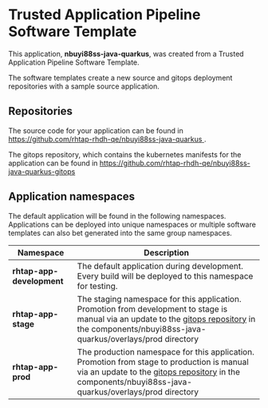 # Trusted Application Pipeline Software Template

This application, **nbuyi88ss-java-quarkus**, was created from a Trusted Application Pipeline Software Template.

The software templates create a new source and gitops deployment repositories with a sample source application. 

## Repositories

The source code for your application can be found in [https://github.com/rhtap-rhdh-qe/nbuyi88ss-java-quarkus ](https://github.com/rhtap-rhdh-qe/nbuyi88ss-java-quarkus ).
 
The gitops repository, which contains the kubernetes manifests for the application can be found in 
[https://github.com/rhtap-rhdh-qe/nbuyi88ss-java-quarkus-gitops ](https://github.com/rhtap-rhdh-qe/nbuyi88ss-java-quarkus-gitops ) 

## Application namespaces 

The default application will be found in the following namespaces. Applications can be deployed into unique namespaces or multiple software templates can also bet generated into the same group namespaces.  

|  Namespace   |  Description   |  
| -------- | -------- |   
| **rhtap-app-development** | The default application during development. Every build will be deployed to this namespace for testing. | 
| **rhtap-app-stage** | The staging namespace for this application. Promotion from development to stage is manual via an update to the [gitops repository](https://github.com/rhtap-rhdh-qe/nbuyi88ss-java-quarkus-gitops ) in the components/nbuyi88ss-java-quarkus/overlays/prod directory |  
| **rhtap-app-prod** | The production namespace for this application. Promotion from stage to production is manual via an update to the [gitops repository](https://github.com/rhtap-rhdh-qe/nbuyi88ss-java-quarkus-gitops ) in the components/nbuyi88ss-java-quarkus/overlays/prod directory | 